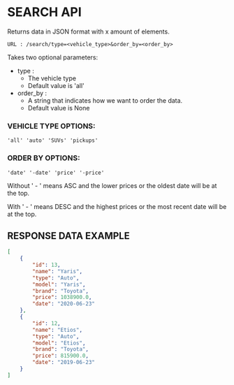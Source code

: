 # SEARCH API

Returns data in JSON format with x amount of elements.
```
URL : /search/type=<vehicle_type>&order_by=<order_by>
```
Takes two optional parameters:

- type : 
    - The vehicle type 
    - Default value is 'all'
- order_by : 
    - A string that indicates how we want to order the data.
    - Default value is None
### VEHICLE TYPE OPTIONS:
`
'all'
'auto'
'SUVs'
'pickups'
`
### ORDER BY OPTIONS:
`
'date'
'-date'
'price'
'-price'
`

Without ' - ' means ASC and the lower prices or the oldest date will be at the top.

With ' - ' means DESC and the highest prices or the most recent date will be at the top.

## RESPONSE DATA EXAMPLE

```json
[
    {
        "id": 13,
        "name": "Yaris",
        "type": "Auto",
        "model": "Yaris",
        "brand": "Toyota",
        "price": 1038900.0,
        "date": "2020-06-23"
    },
    {
        "id": 12,
        "name": "Etios",
        "type": "Auto",
        "model": "Etios",
        "brand": "Toyota",
        "price": 815900.0,
        "date": "2019-06-23"
    }
]
```

